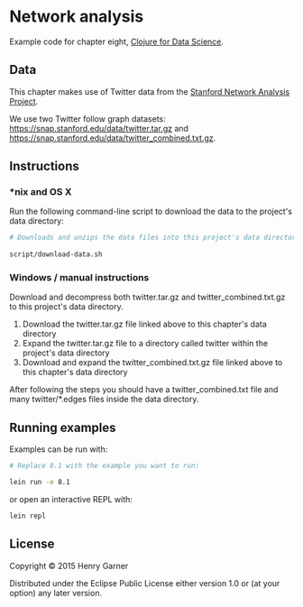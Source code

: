 # Network analysis

Example code for chapter eight, [Clojure for Data Science](https://www.packtpub.com/big-data-and-business-intelligence/clojure-data-science).

## Data

This chapter makes use of Twitter data from the [Stanford Network Analysis Project](https://snap.stanford.edu/).

We use two Twitter follow graph datasets: https://snap.stanford.edu/data/twitter.tar.gz and https://snap.stanford.edu/data/twitter_combined.txt.gz.

## Instructions

### *nix and OS X

Run the following command-line script to download the data to the project's data directory:

```bash
# Downloads and unzips the data files into this project's data directory.
    
script/download-data.sh
```

### Windows / manual instructions

Download and decompress both twitter.tar.gz and twitter_combined.txt.gz to this project's data directory.

  1. Download the twitter.tar.gz file linked above to this chapter's data directory
  2. Expand the twitter.tar.gz file to a directory called twitter within the project's data directory
  3. Download and expand the twitter_combined.txt.gz file linked above to this chapter's data directory

After following the steps you should have a twitter_combined.txt file and many twitter/*.edges files inside the data directory.

## Running examples

Examples can be run with:

```bash
# Replace 8.1 with the example you want to run:

lein run -e 8.1
```
or open an interactive REPL with:

```bash
lein repl
```

## License

Copyright © 2015 Henry Garner

Distributed under the Eclipse Public License either version 1.0 or (at
your option) any later version.
